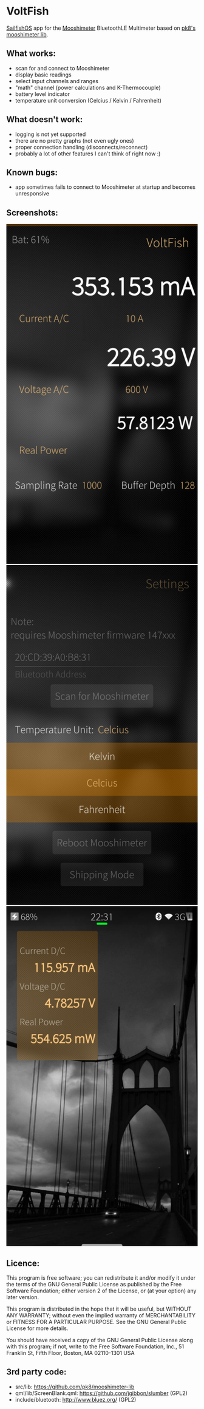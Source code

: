 # VoltFish
[SailfishOS](https://sailfishos.org/) app for the [Mooshimeter](https://moosh.im/mooshimeter/) BluetoothLE Multimeter based on [pk8's mooshimeter lib](https://github.com/pk8/mooshimeter-lib).


## What works:
* scan for and connect to Mooshimeter
* display basic readings
* select input channels and ranges
* "math" channel (power calculations and K-Thermocouple)
* battery level indicator
* temperature unit conversion (Celcius / Kelvin / Fahrenheit)

## What doesn't work:
* logging is not yet supported
* there are no pretty graphs (not even ugly ones)
* proper connection handling (disconnects/reconnect)
* probably a lot of other features I can't think of right now :)

## Known bugs:
* app sometimes fails to connect to Mooshimeter at startup and becomes unresponsive

## Screenshots:
![Main Screen](screenshots/main.png "Main Screen")
![Settings](screenshots/settings.png "Settings")
![App Cover](screenshots/cover.png "App Cover")

## Licence:

This program is free software; you can redistribute it and/or modify
it under the terms of the GNU General Public License as published by
the Free Software Foundation; either version 2 of the License, or
(at your option) any later version.

This program is distributed in the hope that it will be useful,
but WITHOUT ANY WARRANTY; without even the implied warranty of
MERCHANTABILITY or FITNESS FOR A PARTICULAR PURPOSE.  See the
GNU General Public License for more details.

You should have received a copy of the GNU General Public License
along with this program; if not, write to the Free Software
Foundation, Inc., 51 Franklin St, Fifth Floor, Boston, MA  02110-1301  USA


## 3rd party code:

* src/lib: https://github.com/pk8/mooshimeter-lib
* qml/lib/ScreenBlank.qml: https://github.com/jgibbon/slumber (GPL2)
* include/bluetooth: http://www.bluez.org/ (GPL2)

